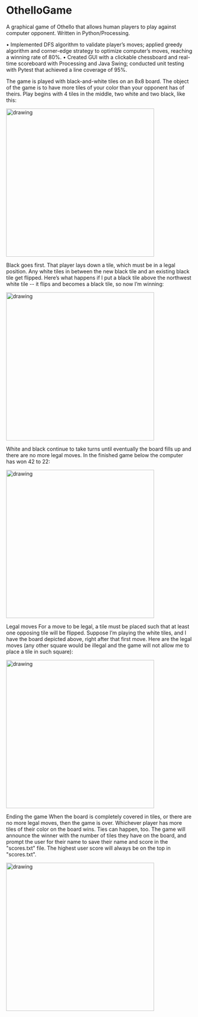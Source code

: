 # OthelloGame

A graphical game of Othello that allows human players to play against computer opponent. Written in Python/Processing. 

• Implemented DFS algorithm to validate player’s moves; applied greedy algorithm and corner-edge strategy to optimize computer’s moves, reaching a winning rate of 80%.
• Created GUI with a clickable chessboard and real-time scoreboard with Processing and Java Swing; conducted unit testing with Pytest that achieved a line coverage of 95%.


The game is played with black-and-white tiles on an 8x8 board. The object of the game is to have more tiles of your color than your opponent has of theirs. Play begins with 4 tiles in the middle, two white and two black, like this:

<img src="https://user-images.githubusercontent.com/66403829/183505434-cf3267ed-8d6a-43b4-b198-bd7a9dba4e91.png" alt="drawing" width="400"/>

Black goes first. That player lays down a tile, which must be in a legal position. Any white tiles in between the new black tile and an existing black tile get flipped. Here’s what happens if I put a black tile above the northwest white tile -- it flips and becomes a black tile, so now I’m winning:

<img src="https://user-images.githubusercontent.com/66403829/183505474-d098a66b-5848-4f92-b0bd-b3025a1b5f7a.png" alt="drawing" width="400"/>


White and black continue to take turns until eventually the board fills up and there are no more legal moves. In the finished game below the computer has won 42 to 22:

<img src="https://user-images.githubusercontent.com/66403829/183505514-65879a7b-ab11-4972-aab2-6a275e5a2257.png" alt="drawing" width="400"/>


Legal moves
For a move to be legal, a tile must be placed such that at least one opposing tile will be flipped. Suppose I’m playing the white tiles, and I have the board depicted above, right after that first move. Here are the legal moves (any other square would be illegal and the game will not allow me to place a tile in such square):

<img src="https://user-images.githubusercontent.com/66403829/183505553-40d8c4b5-4a01-4a49-b442-9e40696c7372.png" alt="drawing" width="400"/>


Ending the game
When the board is completely covered in tiles, or there are no more legal moves, then the game is over. Whichever player has more tiles of their color on the board wins. Ties can happen, too. The game will announce the winner with the number of tiles they have on the board, and prompt the user for their name to save their name and score in the "scores.txt" file. The highest user score will always be on the top in "scores.txt".

<img src="https://user-images.githubusercontent.com/66403829/183506820-9c4483b4-3bb1-43a1-9383-36cb6feb3873.png" alt="drawing" width="400"/>


